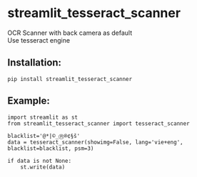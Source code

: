 # streamlit_tesseract_scanner
OCR Scanner with back camera as default  
Use tesseract engine

## Installation:
````
pip install streamlit_tesseract_scanner  
````
## Example:
````
import streamlit as st  
from streamlit_tesseract_scanner import tesseract_scanner

blacklist='@*|©_Ⓡ®¢§š'  
data = tesseract_scanner(showimg=False, lang='vie+eng', blacklist=blacklist, psm=3)  

if data is not None:  
    st.write(data)
````
